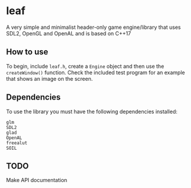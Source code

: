 # leaf
A very simple and minimalist header-only game engine/library that uses SDL2, OpenGL and OpenAL and is based on C++17

## How to use
To begin, include ```leaf.h```, create a ```Engine``` object and then use the ```createWindow()``` function. Check the included test program for an example that shows an image on the screen.

## Dependencies
To use the library you must have the following dependencies installed:
```
glm
SDL2
glad
OpenAL
freealut
SOIL
```

## TODO
Make API documentation
